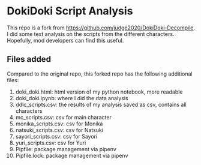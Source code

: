 # DokiDoki Script Analysis

This repo is a fork from https://github.com/judge2020/DokiDoki-Decompile.
I did some text analysis on the scripts from the different characters.
Hopefully, mod developers can find this useful.

## Files added

Compared to the original repo, this forked repo has the following additional files:
1. doki_doki.html: html version of my python notebook, more readable
2. doki_doki.ipynb: where I did the data analysis
3. ddlc_scripts.csv: the results of my analysis saved as csv, contains all characters
4. mc_scripts.csv: csv for main character
5. monika_scripts.csv: csv for Monika
6. natsuki_scripts.csv: csv for Natsuki
7. sayori_scripts.csv: csv for Sayori
8. yuri_scripts.csv: csv for Yuri
9. Pipfile: package management via pipenv
10. Pipfile.lock: package management via pipenv

